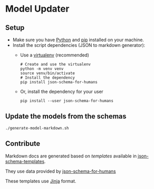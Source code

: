 # Model Updater


## Setup

- Make sure you have [Python](https://www.python.org/downloads/) and [pip](https://pip.pypa.io/en/stable/installation/) installed on your machine.
- Install the script dependencies (JSON to markdown generator):
  - Use a [virtualenv](https://docs.python.org/3/library/venv.html) (recommended)

    ```shell
    # Create and use the virtualenv
    python -m venv venv
    source venv/bin/activate
    # Install the dependency
    pip install json-schema-for-humans
    ```

  - Or, install the dependency for your user

    ```shell
    pip install --user json-schema-for-humans
    ```

## Update the models from the schemas

```shell
./generate-model-markdown.sh
```

## Contribute

Markdown docs are generated based on _templates_ available in [json-schema-templates](./json-schema-templates).

They use data provided by [json-schema-for-humans](https://github.com/coveooss/json-schema-for-humans)

These templates use [Jinja](https://jinja.palletsprojects.com/) format.
